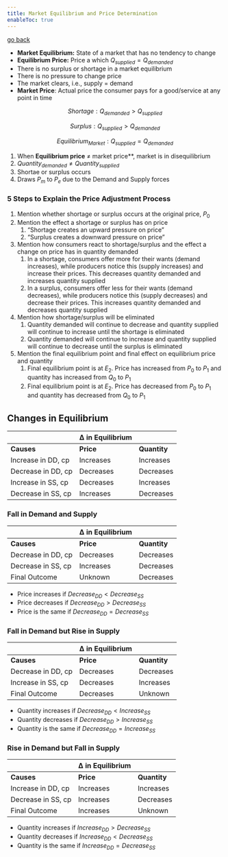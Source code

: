 ```yaml
---
title: Market Equilibrium and Price Determination
enableToc: true
---
```


[go back](11Subjects/11Economics.md)

-   ********Market Equilibrium:******** State of a market that has no tendency to change
-   ******Equilibrium Price:****** Price a which $Q_{supplied}=Q_{demanded}$
-   There is no surplus or shortage in a market equilibrium
-   There is no pressure to change price
-   The market clears, i.e., supply = demand
-   ************************Market Price************************: Actual price the consumer pays for a good/service at any point in time

$$ Shortage: Q_{demanded}>Q_{supplied} $$

$$ Surplus: Q_{supplied}>Q_{demanded} $$

$$ Equilibrium_{Market}: Q_{supplied}=Q_{demanded} $$

1.  When **Equilibrium price** $≠$ market price**, market is in disequilibrium
2.  $Quantity_{demanded}≠Quantity_{supplied}$
3.  Shortae or surplus occurs
4.  Draws $P_m$ to $P_e$ due to the Demand and Supply forces

### 5 Steps to Explain the Price Adjustment Process

1.  Mention whether shortage or surplus occurs at the original price, $P_0$
2.  Mention the effect a shortage or surplus has on price
    1.  “Shortage creates an upward pressure on price”
    2.  “Surplus creates a downward pressure on price”
3.  Mention how consumers react to shortage/surplus and the effect a change on price has in quantity demanded
    1.  In a shortage, consumers offer more for their wants (demand increases), while producers notice this (supply increases) and increase their prices. This decreases quantity demanded and increases quantity supplied
    2.  In a surplus, consumers offer less for their wants (demand decreases), while producers notice this (supply decreases) and decrease their prices. This increases quantity demanded and decreases quantity supplied
4.  Mention how shortage/surplus will be eliminated
    1.  Quantity demanded will continue to decrease and quantity supplied will continue to increase until the shortage is eliminated
    2.  Quantity demanded will continue to increase and quantity supplied will continue to decrease until the surplus is eliminated
5.  Mention the final equilibrium point and final effect on equilibrium price and quantity
    1.  Final equilibrium point is at $E_2$. Price has increased from $P_0$ to $P_1$ and quantity has increased from $Q_0$ to $P_1$
    2.  Final equilibrium point is at $E_2$. Price has decreased from $P_0$ to $P_1$ and quantity has decreased from $Q_0$ to $P_1$

## Changes in Equilibrium
|                    | Δ in Equilibrium |              |
| ------------------ | ---------------- | ------------ |
| **Causes**         | **Price**        | **Quantity** |
| Increase in DD, cp | Increases        | Increases    |
| Decrease in DD, cp | Decreases        | Decreases    |
| Increase in SS, cp | Decreases        | Increases    |
| Decrease in SS, cp | Increases        | Decreases             |

### Fall in Demand and Supply

|                    | Δ in Equilibrium |              |
| ------------------ | ---------------- | ------------ |
| **Causes**         | **Price**        | **Quantity** |
| Decrease in DD, cp | Decreases        | Decreases    |
| Decrease in SS, cp | Increases        | Decreases    |
| Final Outcome      | Unknown          | Decreases    |

-   Price increases if $Decrease_{DD}<Decrease_{SS}$
-   Price decreases if $Decrease_{DD}>Decrease_{SS}$
-   Price is the same if $Decrease_{DD}=Decrease_{SS}$

### Fall in Demand but Rise in Supply
|                    | Δ in Equilibrium |              |
| ------------------ | ---------------- | ------------ |
| **Causes**         | **Price**        | **Quantity** |
| Decrease in DD, cp | Decreases        | Decreases    |
| Increase in SS, cp | Decreases        | Increases    |
| Final Outcome      | Decreases        | Unknown      |

-   Quantity increases if $Decrease_{DD}<Increase_{SS}$
-   Quantity decreases if $Decrease_{DD}>Increase_{SS}$
-   Quantity is the same if $Decrease_{DD}=Increase_{SS}$

### Rise in Demand but Fall in Supply
|                    | Δ in Equilibrium |              |
| ------------------ | ---------------- | ------------ |
| **Causes**         | **Price**        | **Quantity** |
| Increase in DD, cp | Increases        | Increases    |
| Decrease in SS, cp | Increases        | Decreases    |
| Final Outcome      | Increases        | Unknown      |

-   Quantity increases if $Increase_{DD}>Decrease_{SS}$
-   Quantity decreases if $Increase_{DD}<Decrease_{SS}$
-   Quantity is the same if $Increase_{DD}=Decrease_{SS}$